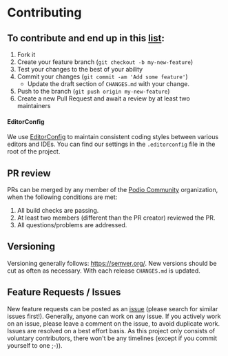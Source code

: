 # Contributing

## To contribute and end up in this [list](https://github.com/podio-community/podio-php/graphs/contributors):

1. Fork it
2. Create your feature branch (`git checkout -b my-new-feature`)
3. Test your changes to the best of your ability
4. Commit your changes (`git commit -am 'Add some feature'`)
   * Update the draft section of `CHANGES.md` with your change.
5. Push to the branch (`git push origin my-new-feature`)
6. Create a new Pull Request and await a review by at least two maintainers

#### EditorConfig

We use [EditorConfig](https://editorconfig.org) to maintain consistent coding styles between various editors and IDEs.  You can find our settings in the `.editorconfig` file in the root of the project.

## PR review

PRs can be merged by any member of the [Podio Community](https://github.com/orgs/podio-community) organization, when the following conditions are met:

1. All build checks are passing.
2. At least two members (different than the PR creator) reviewed the PR.
3. All questions/problems are addressed.

## Versioning

Versioning generally follows: https://semver.org/. New versions should be cut as often as necessary. With each release `CHANGES.md` is updated.

## Feature Requests / Issues

New feature requests can be posted as an [issue](https://github.com/podio-community/podio-php/issues) (please search for similar issues first!). Generally, anyone can work on any issue. If you actively work on an issue, please leave a comment on the issue, to avoid duplicate work. Issues are resolved on a best effort basis. As this project only consists of voluntary contributors, there won't be any timelines (except if you commit yourself to one ;-)).
